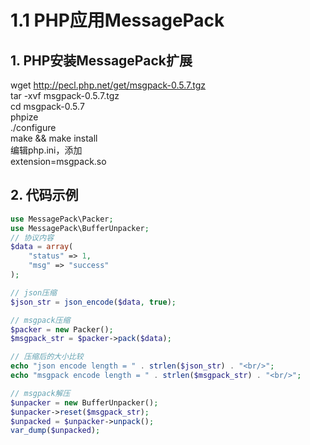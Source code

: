 # 1.1 PHP应用MessagePack

## 1. PHP安装MessagePack扩展
wget http://pecl.php.net/get/msgpack-0.5.7.tgz  
tar -xvf msgpack-0.5.7.tgz  
cd msgpack-0.5.7  
phpize  
./configure  
make && make install  
编辑php.ini，添加  
extension=msgpack.so  

## 2. 代码示例

```php
use MessagePack\Packer;
use MessagePack\BufferUnpacker;
// 协议内容
$data = array(
	"status" => 1,
	"msg" => "success"
);

// json压缩
$json_str = json_encode($data, true);

// msgpack压缩
$packer = new Packer();
$msgpack_str = $packer->pack($data);

// 压缩后的大小比较
echo "json encode length = " . strlen($json_str) . "<br/>";
echo "msgpack encode length = " . strlen($msgpack_str) . "<br/>"; 

// msgpack解压
$unpacker = new BufferUnpacker();
$unpacker->reset($msgpack_str);
$unpacked = $unpacker->unpack();
var_dump($unpacked);
```
